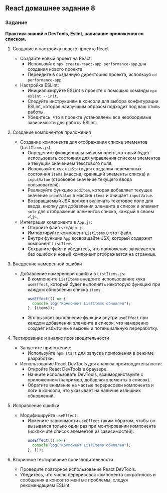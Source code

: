 ## React домашнее задание 8

### Задание

**Практика знаний о DevTools, Eslint, написание приложения со списком.**

1. Создание и настройка нового проекта React

   - Создайте новый проект на React:
     - Используйте `npx create-react-app performance-app` для создания нового проекта.
     - Перейдите в созданную директорию проекта, используя `cd performance-app`.
   - Настройка ESLint:
     - Инициализируйте ESLint в проекте с помощью команды `npx eslint --init`.
     - Следуйте инструкциям в консоли для выбора конфигурации ESLint, которая наилучшим образом подходит под ваш стиль работы.
     - Убедитесь, что в проекте установлены все необходимые зависимости для работы ESLint.

2. Создание компонентов приложения

   - Создание компонента для отображения списка элементов (`ListItems.js`):
     - Определите функциональный компонент, который будет использовать состояния для управления списком элементов и текущим значением текстового поля.
     - Используйте хук `useState` для создания переменных состояния `items` (массив, хранящий элементы списка) и `inputValue` (строковое значение текущего ввода пользователя).
     - Реализуйте функцию `addItem`, которая добавляет текущее значение `inputValue` в массив `items` и очищает `inputValue`.
     - Возвращаемый JSX должен включать текстовое поле для ввода, кнопку для добавления элемента в список и элемент `<ul>` для отображения элементов списка, каждый в своем `<li>`.
   - Интеграция компонента в `App.js`:
     - Откройте файл `src/App.js`.
     - Импортируйте компонент `ListItems` в этот файл.
     - Внутри функции `App` возвращайте JSX, который содержит компонент `ListItems`.
     - Сохраните файл и убедитесь, что приложение запускается без ошибок и новый компонент отображается на странице.

3. Внедрение намеренной ошибки

   - Добавление намеренной ошибки в `ListItems.js`:
     - В компоненте `ListItems` внедрите использование хука `useEffect`, который будет выполнять некоторую функцию при каждом обновлении списка `items`:
       ```js
       useEffect(() => {
         console.log("Компонент ListItems обновлен");
       }, [items]);
       ```
     - Это вызовет выполнение функции внутри `useEffect` при каждом добавлении элемента в список, что намеренно создаёт избыточные вызовы и потенциальную переработку.

4. Тестирование и анализ производительности

   - Запустите приложение:
     - Используйте `npm start` для запуска приложения в режиме разработки.
   - Использование React DevTools для анализа производительности:
     - Откройте React DevTools в браузере.
     - Начните использовать DevTools, взаимодействуйте с приложением (например, добавляя элементы в список).
     - Обратите внимание на частые перерисовки компонента и логи в консоли, что указывает на наличие излишних обновлений.

5. Исправление ошибки

   - Модифицируйте `useEffect`:
     - Измените зависимости `useEffect` таким образом, чтобы он вызывался только один раз при монтировании компонента (исключите список элементов из зависимостей):
       ```js
       useEffect(() => {
         console.log("Компонент ListItems обновлен");
       }, []);
       ```

6. Вторичное тестирование производительности

   - Проведите повторное использование React DevTools.
   - Убедитесь, что число перерисовок компонента сократилось и сообщения в консолто мені ые проблемы, следуя рекомендациям ESLint.
